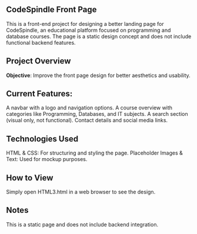 ## CodeSpindle Front Page
This is a front-end project for designing a better landing page for CodeSpindle, an educational platform focused on programming and database courses. The page is a static design concept and does not include functional backend features.

## Project Overview
**Objective**: Improve the front page design for better aesthetics and usability.
## Current Features:
A navbar with a logo and navigation options.
A course overview with categories like Programming, Databases, and IT subjects.
A search section (visual only, not functional).
Contact details and social media links.

## Technologies Used
HTML & CSS: For structuring and styling the page.
Placeholder Images & Text: Used for mockup purposes.

## How to View
Simply open HTML3.html in a web browser to see the design.

## Notes
This is a static page and does not include backend integration.

